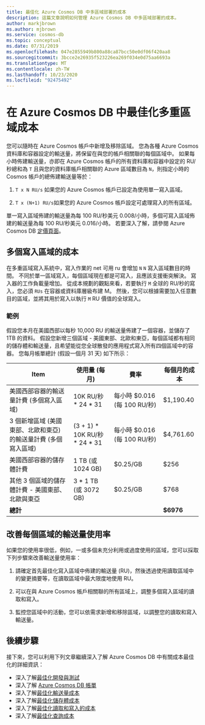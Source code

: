 ```yaml
---
title: 最佳化 Azure Cosmos DB 中多區域部署的成本
description: 這篇文章說明如何管理 Azure Cosmos DB 中多區域部署的成本。
author: markjbrown
ms.author: mjbrown
ms.service: cosmos-db
ms.topic: conceptual
ms.date: 07/31/2019
ms.openlocfilehash: 047e2855949b800a88ca87bcc50e0df06f420aa8
ms.sourcegitcommit: 3bcce2e26935f523226ea269f034e0d75aa6693a
ms.translationtype: MT
ms.contentlocale: zh-TW
ms.lasthandoff: 10/23/2020
ms.locfileid: "92475492"
---
```

# <a name="optimize-multi-region-cost-in-azure-cosmos-db"></a>在 Azure Cosmos DB 中最佳化多重區域成本

您可以隨時在 Azure Cosmos 帳戶中新增及移除區域。 您為各種 Azure Cosmos 資料庫和容器設定的輸送量，將保留在與您的帳戶相關聯的每個區域中。 如果每小時佈建輸送量，亦即在 Azure Cosmos 帳戶的所有資料庫和容器中設定的 RU/秒總和為 `T` 且與您的資料庫帳戶相關聯的 Azure 區域數目為 `N`，則指定小時的 Cosmos 帳戶的總佈建輸送量等於：

1. `T x N RU/s` 如果您的 Azure Cosmos 帳戶已設定為使用單一寫入區域。 

1. `T x (N+1) RU/s`如果您的 Azure Cosmos 帳戶設定可處理寫入的所有區域。 

單一寫入區域佈建的輸送量為每 100 RU/秒美元 0.008/小時，多個可寫入區域佈建的輸送量為每 100 RU/秒美元 0.016/小時。 若要深入了解，請參閱 Azure Cosmos DB [定價頁面](https://azure.microsoft.com/pricing/details/cosmos-db/)。

## <a name="costs-for-multiple-write-regions"></a>多個寫入區域的成本

在多重區域寫入系統中，寫入作業的 net 可用 ru 會增加 `N` `N` 寫入區域數目的時間。 不同於單一區域寫入，每個區域現在都是可寫入，且應該支援衝突解決。 寫入器的工作負載量增加。 從成本規劃的觀點來看，若要執行 `M` 全球的 RU/秒的寫入，您必須 `RUs` 在容器或資料庫層級布建 M。 然後，您可以根據需要加入任意數目的區域，並將其用於寫入以執行 `M` RU 價值的全球寫入。 

### <a name="example"></a>範例

假設您本月在美國西部以每秒 10,000 RU 的輸送量佈建了一個容器，並儲存了 1TB 的資料。 假設您新增三個區域 - 美國東部、北歐和東亞，每個區域都有相同的儲存體和輸送量，且希望能從您全球散發的應用程式寫入所有四個區域中的容器。 您每月帳單總計 (假設一個月 31 天) 如下所示：

|**Item**|**使用量 (每月)**|**費率**|**每個月的成本**|
|----|----|----|----|
|美國西部容器的輸送量計費 (多個寫入區域) |10K RU/秒 * 24 * 31 |每小時 $0.016 (每 100 RU/秒) |$1,190.40 |
|3 個新增區域 (美國東部、北歐和東亞) 的輸送量計費 (多個寫入區域) |(3 + 1) * 10K RU/秒 * 24 * 31 |每小時 $0.016 (每 100 RU/秒) |$4,761.60 |
|美國西部容器的儲存體計費 |1 TB (或 1024 GB)  |$0.25/GB |$256 |
|其他 3 個區域的儲存體計費 - 美國東部、北歐與東亞 |3 * 1 TB (或 3072 GB)  |$0.25/GB |$768 |
|**總計**|||**$6976** |

## <a name="improve-throughput-utilization-on-a-per-region-basis"></a>改善每個區域的輸送量使用率

如果您的使用率很低，例如，一或多個未充分利用或過度使用的區域，您可以採取下列步驟來改善輸送量使用率：  

1. 請確定首先最佳化寫入區域中佈建的輸送量 (RU)，然後透過使用讀取區域中的變更摘要等，在讀取區域中最大限度地使用 RU。 

2. 可以在與 Azure Cosmos 帳戶相關聯的所有區域上，調整多個寫入區域的讀取和寫入。 

3. 監控您區域中的活動，您可以依需求新增和移除區域，以調整您的讀取和寫入輸送量。

## <a name="next-steps"></a>後續步驟

接下來，您可以利用下列文章繼續深入了解 Azure Cosmos DB 中有關成本最佳化的詳細資訊：

* 深入了解[最佳化開發與測試](optimize-dev-test.md)
* 深入了解 [Azure Cosmos DB 帳單](understand-your-bill.md)
* 深入了解[最佳化輸送量成本](optimize-cost-throughput.md)
* 深入了解[最佳化儲存體成本](optimize-cost-storage.md)
* 深入了解[最佳化讀取和寫入的成本](optimize-cost-reads-writes.md)
* 深入了解[最佳化查詢成本](./optimize-cost-reads-writes.md)